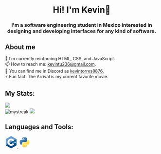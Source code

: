 <h1 align="center">Hi! I'm Kevin👋</h1>
<h3 align="center">I'm a software engineering student in Mexico interested in designing and developing interfaces for any kind of software.</h3>

## About me
🌱 I’m currently reinforcing HTML, CSS, and JavaScript.<br>
📫 How to reach me: kevintu236@gmail.com.<br>
🤖 You can find me in Discord as <a href="https://discordapp.com/users/764633985280114728">kevintorres8876</strong>.</a><br>
⚡ Fun fact: The Arrival is my current favorite movie.<br>

## My Stats:


![](https://github-readme-stats.vercel.app/api?username=kevtorres23&show_icons=true&theme=catppuccin_latte)<br>
<img src="https://github-readme-streak-stats.herokuapp.com/?user=kevtorres23&theme=catppuccin_latte" alt="mystreak"/>
![](https://github-readme-stats.vercel.app/api/top-langs/?username=kevtorres23&theme=catppuccin_latte&layout=compact)

## Languages and Tools:
<p align="left"> <a href="https://www.w3schools.com/cpp/" target="_blank" rel="noreferrer"> <img src="https://raw.githubusercontent.com/devicons/devicon/master/icons/cplusplus/cplusplus-original.svg" alt="cplusplus" width="40" height="40"/> </a> <a href="https://www.python.org" target="_blank" rel="noreferrer"> <img src="https://raw.githubusercontent.com/devicons/devicon/master/icons/python/python-original.svg" alt="python" width="40" height="40"/> </a> </p>
